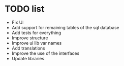 # TODO list 

- Fix UI 
- Add support for remaining tables of the sql database
- Add tests for everything
- Improve structure
- Improve ui lib var names
- Add translations
- Improve the use of the interfaces
- Update libraries


